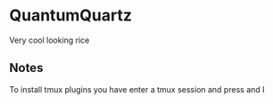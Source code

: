 # QuantumQuartz
Very cool looking rice

## Notes

To install tmux plugins you have enter a tmux session and press <Space> and I

